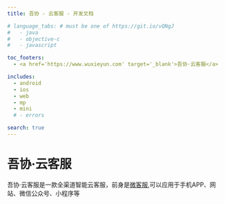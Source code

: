 ```yaml
---
title: 吾协 - 云客服 - 开发文档

# language_tabs: # must be one of https://git.io/vQNgJ
#   - java
#   - objective-c
#   - javascript

toc_footers:
  - <a href='https://www.wuxieyun.com' target='_blank'>吾协·云客服</a>

includes:
  - android
  - ios
  - web
  - mp
  - mini
  # - errors

search: true
---
```


# 吾协·云客服

吾协·云客服是一款全渠道智能云客服，前身是<a href="http://www.weikefu.net" target="_blank">微客服</a>,可以应用于手机APP、网站、微信公众号、小程序等
